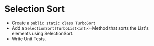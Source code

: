 # Selection Sort
- Create a `public static class TurboSort`
- Add a `SelectionSort(TurboList<int>)`-Method that sorts the List's elements using SelectionSort.
- Write Unit Tests.